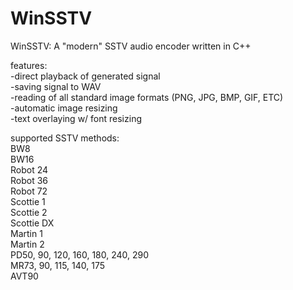 # WinSSTV

WinSSTV: A "modern" SSTV audio encoder written in C++  

features:  
-direct playback of generated signal  
-saving signal to WAV  
-reading of all standard image formats (PNG, JPG, BMP, GIF, ETC)  
-automatic image resizing  
-text overlaying w/ font resizing  

supported SSTV methods:  
BW8  
BW16  
Robot 24  
Robot 36  
Robot 72  
Scottie 1  
Scottie 2  
Scottie DX  
Martin 1  
Martin 2  
PD50, 90, 120, 160, 180, 240, 290  
MR73, 90, 115, 140, 175  
AVT90
